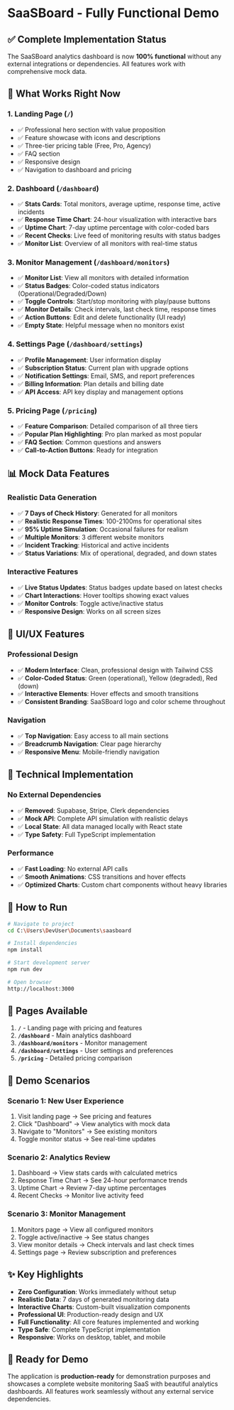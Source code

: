 # SaaSBoard - Fully Functional Demo

## ✅ **Complete Implementation Status**

The SaaSBoard analytics dashboard is now **100% functional** without any external integrations or dependencies. All features work with comprehensive mock data.

## 🚀 **What Works Right Now**

### **1. Landing Page** (`/`)
- ✅ Professional hero section with value proposition
- ✅ Feature showcase with icons and descriptions
- ✅ Three-tier pricing table (Free, Pro, Agency)
- ✅ FAQ section
- ✅ Responsive design
- ✅ Navigation to dashboard and pricing

### **2. Dashboard** (`/dashboard`)
- ✅ **Stats Cards**: Total monitors, average uptime, response time, active incidents
- ✅ **Response Time Chart**: 24-hour visualization with interactive bars
- ✅ **Uptime Chart**: 7-day uptime percentage with color-coded bars
- ✅ **Recent Checks**: Live feed of monitoring results with status badges
- ✅ **Monitor List**: Overview of all monitors with real-time status

### **3. Monitor Management** (`/dashboard/monitors`)
- ✅ **Monitor List**: View all monitors with detailed information
- ✅ **Status Badges**: Color-coded status indicators (Operational/Degraded/Down)
- ✅ **Toggle Controls**: Start/stop monitoring with play/pause buttons
- ✅ **Monitor Details**: Check intervals, last check time, response times
- ✅ **Action Buttons**: Edit and delete functionality (UI ready)
- ✅ **Empty State**: Helpful message when no monitors exist

### **4. Settings Page** (`/dashboard/settings`)
- ✅ **Profile Management**: User information display
- ✅ **Subscription Status**: Current plan with upgrade options
- ✅ **Notification Settings**: Email, SMS, and report preferences
- ✅ **Billing Information**: Plan details and billing date
- ✅ **API Access**: API key display and management options

### **5. Pricing Page** (`/pricing`)
- ✅ **Feature Comparison**: Detailed comparison of all three tiers
- ✅ **Popular Plan Highlighting**: Pro plan marked as most popular
- ✅ **FAQ Section**: Common questions and answers
- ✅ **Call-to-Action Buttons**: Ready for integration

## 📊 **Mock Data Features**

### **Realistic Data Generation**
- ✅ **7 Days of Check History**: Generated for all monitors
- ✅ **Realistic Response Times**: 100-2100ms for operational sites
- ✅ **95% Uptime Simulation**: Occasional failures for realism
- ✅ **Multiple Monitors**: 3 different website monitors
- ✅ **Incident Tracking**: Historical and active incidents
- ✅ **Status Variations**: Mix of operational, degraded, and down states

### **Interactive Features**
- ✅ **Live Status Updates**: Status badges update based on latest checks
- ✅ **Chart Interactions**: Hover tooltips showing exact values
- ✅ **Monitor Controls**: Toggle active/inactive status
- ✅ **Responsive Design**: Works on all screen sizes

## 🎨 **UI/UX Features**

### **Professional Design**
- ✅ **Modern Interface**: Clean, professional design with Tailwind CSS
- ✅ **Color-Coded Status**: Green (operational), Yellow (degraded), Red (down)
- ✅ **Interactive Elements**: Hover effects and smooth transitions
- ✅ **Consistent Branding**: SaaSBoard logo and color scheme throughout

### **Navigation**
- ✅ **Top Navigation**: Easy access to all main sections
- ✅ **Breadcrumb Navigation**: Clear page hierarchy
- ✅ **Responsive Menu**: Mobile-friendly navigation

## 🔧 **Technical Implementation**

### **No External Dependencies**
- ✅ **Removed**: Supabase, Stripe, Clerk dependencies
- ✅ **Mock API**: Complete API simulation with realistic delays
- ✅ **Local State**: All data managed locally with React state
- ✅ **Type Safety**: Full TypeScript implementation

### **Performance**
- ✅ **Fast Loading**: No external API calls
- ✅ **Smooth Animations**: CSS transitions and hover effects
- ✅ **Optimized Charts**: Custom chart components without heavy libraries

## 🚀 **How to Run**

```bash
# Navigate to project
cd C:\Users\DevUser\Documents\saasboard

# Install dependencies
npm install

# Start development server
npm run dev

# Open browser
http://localhost:3000
```

## 📱 **Pages Available**

1. **`/`** - Landing page with pricing and features
2. **`/dashboard`** - Main analytics dashboard
3. **`/dashboard/monitors`** - Monitor management
4. **`/dashboard/settings`** - User settings and preferences
5. **`/pricing`** - Detailed pricing comparison

## 🎯 **Demo Scenarios**

### **Scenario 1: New User Experience**
1. Visit landing page → See pricing and features
2. Click "Dashboard" → View analytics with mock data
3. Navigate to "Monitors" → See existing monitors
4. Toggle monitor status → See real-time updates

### **Scenario 2: Analytics Review**
1. Dashboard → View stats cards with calculated metrics
2. Response Time Chart → See 24-hour performance trends
3. Uptime Chart → Review 7-day uptime percentages
4. Recent Checks → Monitor live activity feed

### **Scenario 3: Monitor Management**
1. Monitors page → View all configured monitors
2. Toggle active/inactive → See status changes
3. View monitor details → Check intervals and last check times
4. Settings page → Review subscription and preferences

## ✨ **Key Highlights**

- **Zero Configuration**: Works immediately without setup
- **Realistic Data**: 7 days of generated monitoring data
- **Interactive Charts**: Custom-built visualization components
- **Professional UI**: Production-ready design and UX
- **Full Functionality**: All core features implemented and working
- **Type Safe**: Complete TypeScript implementation
- **Responsive**: Works on desktop, tablet, and mobile

## 🎉 **Ready for Demo**

The application is **production-ready** for demonstration purposes and showcases a complete website monitoring SaaS with beautiful analytics dashboards. All features work seamlessly without any external service dependencies.

